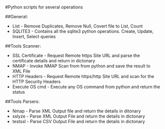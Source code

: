 #Python scripts for several operations 

##General:
* List    - Remove Duplicates, Remove Null, Covert file to List, Count
* SQLITE3 - Contains all the sqlite3 python operations. Create, Update, Insert, Select queries 

##Tools Scanner:
* SSL Certificate - Request Remote https Site URL and parse the certificate details and return in dictonary
* NMAP            - Invoke NMAP Scan from from python and save the result to XML File
* HTTP Headers    - Request Remote https/http Site URL and scan for the HTTP Security Headers
* Execute OS cmd  - Execute any OS command from python and return the status

##Tools Parsers:
* Nmap    - Parse XML Output file and return the details in ditonary
* sslyze  - Parse XML Output File and return the details in dictonary
* testssl - Parse CSV Output File and return the details in dictonary


